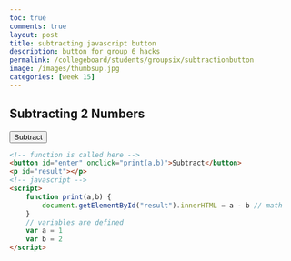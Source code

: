 ```yaml
---
toc: true
comments: true
layout: post
title: subtracting javascript button 
description: button for group 6 hacks
permalink: /collegeboard/students/groupsix/subtractionbutton
image: /images/thumbsup.jpg
categories: [week 15]
---
```


## Subtracting 2 Numbers
<button id="enter" onclick="print(a,b)">Subtract</button>
<p id="result"></p>
<script>
    function print(a,b) {
        document.getElementById("result").innerHTML = a - b
    }
    var a = 1
    var b = 2
</script>

```html
<!-- function is called here -->
<button id="enter" onclick="print(a,b)">Subtract</button> 
<p id="result"></p>
<!-- javascript -->
<script>
    function print(a,b) {
        document.getElementById("result").innerHTML = a - b // math
    }
    // variables are defined
    var a = 1
    var b = 2
</script>
```